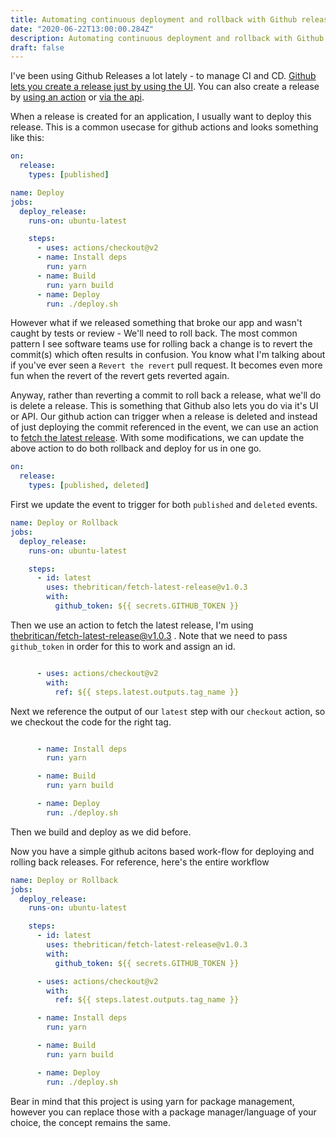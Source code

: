 ```yaml
---
title: Automating continuous deployment and rollback with Github releases and actions
date: "2020-06-22T13:00:00.284Z"
description: Automating continuous deployment and rollback with Github releases and actions
draft: false
---
```


I've been using Github Releases a lot lately - to manage CI and CD. [Github lets you create a release just by using the UI](https://help.github.com/en/github/administering-a-repository/managing-releases-in-a-repository). You can also create a release by [using an action](https://github.com/actions/create-release) or [via the api](https://developer.github.com/v3/repos/releases/#create-a-release).

When a release is created for an application, I usually want to deploy this release. This is a common usecase for github actions and looks something like this:

```yml
on: 
  release:
    types: [published]

name: Deploy
jobs:
  deploy_release:
    runs-on: ubuntu-latest

    steps:
      - uses: actions/checkout@v2
      - name: Install deps
        run: yarn
      - name: Build
        run: yarn build
      - name: Deploy
        run: ./deploy.sh
```

However what if we released something that broke our app and wasn't caught by tests or review - We'll need to roll back. The most common pattern I see software teams use for rolling back a change is to revert the commit(s) which often results in confusion. You know what I'm talking about if you've ever seen a `Revert the revert` pull request. It becomes even more fun when the revert of the revert gets reverted again.

Anyway, rather than reverting a commit to roll back a release, what we'll do is delete a release. This is something that Github also lets you do via it's UI or API. Our github action can trigger when a release is deleted and instead of just deploying the commit referenced in the event, we can use an action to [fetch the latest release](https://github.com/marketplace/actions/fetch-latest-release). With some modifications, we can update the above action to do both rollback and deploy for us in one go.


```yml
on: 
  release:
    types: [published, deleted]
```
First we update the event to trigger for both `published` and `deleted` events.

```yml
name: Deploy or Rollback
jobs:
  deploy_release:
    runs-on: ubuntu-latest

    steps:
      - id: latest
        uses: thebritican/fetch-latest-release@v1.0.3
        with:
          github_token: ${{ secrets.GITHUB_TOKEN }}
```
Then we use an action to fetch the latest release, I'm using [thebritican/fetch-latest-release@v1.0.3](https://github.com/marketplace/actions/fetch-latest-release) . Note that we need to pass `github_token` in order for this to work and assign an id.

```yml

      - uses: actions/checkout@v2
        with: 
          ref: ${{ steps.latest.outputs.tag_name }}
```
Next we reference the output of our `latest` step with our `checkout` action, so we checkout the code for the right tag.

```yml

      - name: Install deps
        run: yarn

      - name: Build
        run: yarn build

      - name: Deploy
        run: ./deploy.sh
```

Then we build and deploy as we did before.

Now you have a simple github acitons based work-flow for deploying and rolling back releases. For reference, here's the entire workflow


```yml
name: Deploy or Rollback
jobs:
  deploy_release:
    runs-on: ubuntu-latest

    steps:
      - id: latest
        uses: thebritican/fetch-latest-release@v1.0.3
        with:
          github_token: ${{ secrets.GITHUB_TOKEN }}

      - uses: actions/checkout@v2
        with: 
          ref: ${{ steps.latest.outputs.tag_name }}

      - name: Install deps
        run: yarn

      - name: Build
        run: yarn build

      - name: Deploy
        run: ./deploy.sh
```

Bear in mind that this project is using yarn for package management, however you can replace those with a package manager/language of your choice, the concept remains the same.
